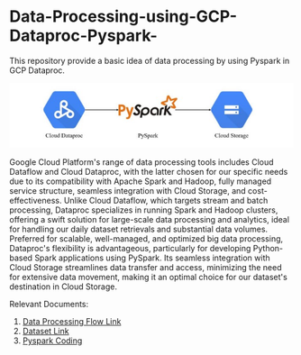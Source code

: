 # Data-Processing-using-GCP-Dataproc-Pyspark-
This repository provide a basic idea of data processing by using Pyspark in GCP Dataproc.

![Updated Image](https://github.com/sokqi918/Data-Processing-using-GCP-Dataproc-Pyspark-/blob/main/Photo/Screenshot%202024-02-04%20020140.jpg)

Google Cloud Platform's range of data processing tools includes Cloud Dataflow and Cloud Dataproc, with the latter chosen for our specific needs due to its compatibility with Apache Spark and Hadoop, fully managed service structure, seamless integration with Cloud Storage, and cost-effectiveness. Unlike Cloud Dataflow, which targets stream and batch processing, Dataproc specializes in running Spark and Hadoop clusters, offering a swift solution for large-scale data processing and analytics, ideal for handling our daily dataset retrievals and substantial data volumes. Preferred for scalable, well-managed, and optimized big data processing, Dataproc's flexibility is advantageous, particularly for developing Python-based Spark applications using PySpark. Its seamless integration with Cloud Storage streamlines data transfer and access, minimizing the need for extensive data movement, making it an optimal choice for our dataset's destination in Cloud Storage.

Relevant Documents:
1. [Data Processing Flow Link](https://github.com/sokqi918/Data-Processing-using-GCP-Dataproc-Pyspark-/blob/main/Data%20Processing.pdf)
2. [Dataset Link](https://github.com/sokqi918/Data-Processing-using-GCP-Dataproc-Pyspark-/blob/main/exchange-rates.csv)
3. [Pyspark Coding](https://github.com/sokqi918/Data-Processing-using-GCP-Dataproc-Pyspark-/blob/main/final_data_processing_v2.py)
